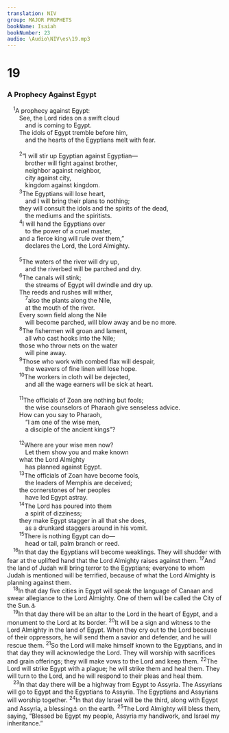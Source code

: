 ```yaml
---
translation: NIV
group: MAJOR PROPHETS
bookName: Isaiah 
bookNumber: 23
audio: \Audio\NIV\es\19.mp3
---
```


<div class="title"><h1>19</h1><h3>A Prophecy Against Egypt </h3></div>
<span class="verse es_19_1"> <sup>1</sup>A prophecy against Egypt: <br/>  See, the Lord rides on a swift cloud <br/>   and is coming to Egypt. <br/>  The idols of Egypt tremble before him, <br/>   and the hearts of the Egyptians melt with fear. <br/><br/></span>
<span class="verse es_19_2">  <sup>2</sup>“I will stir up Egyptian against Egyptian— <br/>   brother will fight against brother, <br/>   neighbor against neighbor, <br/>   city against city, <br/>   kingdom against kingdom. <br/></span>
<span class="verse es_19_3">  <sup>3</sup>The Egyptians will lose heart, <br/>   and I will bring their plans to nothing; <br/>  they will consult the idols and the spirits of the dead, <br/>   the mediums and the spiritists. <br/></span>
<span class="verse es_19_4">  <sup>4</sup>I will hand the Egyptians over <br/>   to the power of a cruel master, <br/>  and a fierce king will rule over them,” <br/>   declares the Lord, the Lord Almighty. <br/><br/></span>
<span class="verse es_19_5">  <sup>5</sup>The waters of the river will dry up, <br/>   and the riverbed will be parched and dry. <br/></span>
<span class="verse es_19_6">  <sup>6</sup>The canals will stink; <br/>   the streams of Egypt will dwindle and dry up. <br/>  The reeds and rushes will wither, <br/></span>
<span class="verse es_19_7">   <sup>7</sup>also the plants along the Nile, <br/>   at the mouth of the river. <br/>  Every sown field along the Nile <br/>   will become parched, will blow away and be no more. <br/></span>
<span class="verse es_19_8">  <sup>8</sup>The fishermen will groan and lament, <br/>   all who cast hooks into the Nile; <br/>  those who throw nets on the water <br/>   will pine away. <br/></span>
<span class="verse es_19_9">  <sup>9</sup>Those who work with combed flax will despair, <br/>   the weavers of fine linen will lose hope. <br/></span>
<span class="verse es_19_10">  <sup>10</sup>The workers in cloth will be dejected, <br/>   and all the wage earners will be sick at heart. <br/><br/></span>
<span class="verse es_19_11">  <sup>11</sup>The officials of Zoan are nothing but fools; <br/>   the wise counselors of Pharaoh give senseless advice. <br/>  How can you say to Pharaoh, <br/>   “I am one of the wise men, <br/>   a disciple of the ancient kings”? <br/><br/></span>
<span class="verse es_19_12">  <sup>12</sup>Where are your wise men now? <br/>   Let them show you and make known <br/>  what the Lord Almighty <br/>   has planned against Egypt. <br/></span>
<span class="verse es_19_13">  <sup>13</sup>The officials of Zoan have become fools, <br/>   the leaders of Memphis are deceived; <br/>  the cornerstones of her peoples <br/>   have led Egypt astray. <br/></span>
<span class="verse es_19_14">  <sup>14</sup>The Lord has poured into them <br/>   a spirit of dizziness; <br/>  they make Egypt stagger in all that she does, <br/>   as a drunkard staggers around in his vomit. <br/></span>
<span class="verse es_19_15">  <sup>15</sup>There is nothing Egypt can do— <br/>   head or tail, palm branch or reed. <br/></span>
<span class="verse es_19_16"> <sup>16</sup>In that day the Egyptians will become weaklings. They will shudder with fear at the uplifted hand that the Lord Almighty raises against them. </span>
<span class="verse es_19_17"><sup>17</sup>And the land of Judah will bring terror to the Egyptians; everyone to whom Judah is mentioned will be terrified, because of what the Lord Almighty is planning against them. <br/></span>
<span class="verse es_19_18"> <sup>18</sup>In that day five cities in Egypt will speak the language of Canaan and swear allegiance to the Lord Almighty. One of them will be called the City of the Sun.<a data-toggle="tooltip" data-placement="bottom" title="Some manuscripts of the Masoretic Text, Dead Sea Scrolls, Symmachus and Vulgate; most manuscripts of the Masoretic Text City of Destruction">⚓</a><br/></span>
<span class="verse es_19_19"> <sup>19</sup>In that day there will be an altar to the Lord in the heart of Egypt, and a monument to the Lord at its border. </span>
<span class="verse es_19_20"><sup>20</sup>It will be a sign and witness to the Lord Almighty in the land of Egypt. When they cry out to the Lord because of their oppressors, he will send them a savior and defender, and he will rescue them. </span>
<span class="verse es_19_21"><sup>21</sup>So the Lord will make himself known to the Egyptians, and in that day they will acknowledge the Lord. They will worship with sacrifices and grain offerings; they will make vows to the Lord and keep them. </span>
<span class="verse es_19_22"><sup>22</sup>The Lord will strike Egypt with a plague; he will strike them and heal them. They will turn to the Lord, and he will respond to their pleas and heal them. <br/></span>
<span class="verse es_19_23"> <sup>23</sup>In that day there will be a highway from Egypt to Assyria. The Assyrians will go to Egypt and the Egyptians to Assyria. The Egyptians and Assyrians will worship together. </span>
<span class="verse es_19_24"><sup>24</sup>In that day Israel will be the third, along with Egypt and Assyria, a blessing<a data-toggle="tooltip" data-placement="bottom" title="Or Assyria, whose names will be used in blessings (see Gen. 48:20); or Assyria, who will be seen by others as blessed">⚓</a> on the earth. </span>
<span class="verse es_19_25"><sup>25</sup>The Lord Almighty will bless them, saying, “Blessed be Egypt my people, Assyria my handiwork, and Israel my inheritance.” <br/></span>
